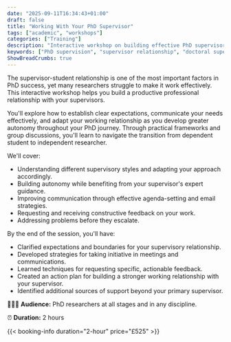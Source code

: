 ```yaml
---
date: "2025-09-11T16:34:43+01:00"
draft: false
title: "Working With Your PhD Supervisor"
tags: ["academic", "workshops"]
categories: ["Training"] 
description: "Interactive workshop on building effective PhD supervisor relationships. Learn to communicate better, request feedback, resolve conflicts, and develop autonomy while maintaining productive guidance throughout your doctorate."
keywords: ["PhD supervision", "supervisor relationship", "doctoral supervision", "PhD communication", "research supervision", "supervisor feedback", "PhD autonomy", "doctoral relationships", "supervisory meetings", "PhD guidance"]
ShowBreadCrumbs: true
---
```


The supervisor-student relationship is one of the most important factors in PhD success, yet many researchers struggle to make it work effectively. This interactive workshop helps you build a productive professional relationship with your supervisors.

You'll explore how to establish clear expectations, communicate your needs effectively, and adapt your working relationship as you develop greater autonomy throughout your PhD journey. Through practical frameworks and group discussions, you'll learn to navigate the transition from dependent student to independent researcher.

We'll cover:

- Understanding different supervisory styles and adapting your approach accordingly.
- Building autonomy while benefiting from your supervisor's expert guidance.
- Improving communication through effective agenda-setting and email strategies.
- Requesting and receiving constructive feedback on your work.
- Addressing problems before they escalate.

By the end of the session, you'll have:

- Clarified expectations and boundaries for your supervisory relationship.
- Developed strategies for taking initiative in meetings and communications.
- Learned techniques for requesting specific, actionable feedback.
- Created an action plan for building a stronger working relationship with your supervisor.
- Identified additional sources of support beyond your primary supervisor.

👩🏽‍🎓 **Audience:** PhD researchers at all stages and in any discipline.

⏰ **Duration:** 2 hours

{{< booking-info duration="2-hour" price="£525" >}}